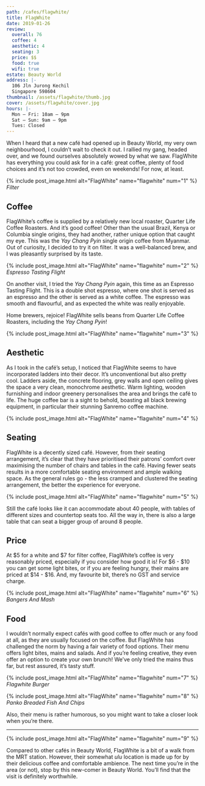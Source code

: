 ```yaml
---
path: /cafes/flagwhite/
title: FlagWhite
date: 2019-01-26
review:
  overall: 76
  coffee: 4
  aesthetic: 4
  seating: 3
  price: $$
  food: true
  wifi: true
estate: Beauty World
address: |-
  106 Jln Jurong Kechil
  Singapore 598604
thumbnail: /assets/flagwhite/thumb.jpg
cover: /assets/flagwhite/cover.jpg
hours: |-
  Mon – Fri: 10am – 9pm
  Sat – Sun: 9am – 9pm
  Tues: Closed
---
```


When I heard that a new café had opened up in Beauty World, my very own neighbourhood, I couldnʼt wait to check it out<!--more-->. I rallied my gang, headed over, and we found ourselves absolutely wowed by what we saw. FlagWhite has everything you could ask for in a café: great coffee, plenty of food choices and itʼs not too crowded, even on weekends! For now, at least.

{% include post_image.html
  alt="FlagWhite"
  name="flagwhite"
  num="1"
%}
_Filter_

## Coffee

FlagWhiteʼs coffee is supplied by a relatively new local roaster, Quarter Life Coffee Roasters. And itʼs good coffee! Other than the usual Brazil, Kenya or Columbia single origins, they had another, rather unique option that caught my eye. This was the _Yay Chang Pyin_ single origin coffee from Myanmar. Out of curiosity, I decided to try it on filter. It was a well-balanced brew, and I was pleasantly surprised by its taste.

{% include post_image.html
  alt="FlagWhite"
  name="flagwhite"
  num="2"
%}
_Espresso Tasting Flight_

On another visit, I tried the _Yay Chang Pyin_ again, this time as an Espresso Tasting Flight. This is a double shot espresso, where one shot is served as an espresso and the other is served as a white coffee. The espresso was smooth and flavourful, and as expected the white was really enjoyable.

Home brewers, rejoice! FlagWhite sells beans from Quarter Life Coffee Roasters, including the _Yay Chang Pyin_!

{% include post_image.html
  alt="FlagWhite"
  name="flagwhite"
  num="3"
%}

## Aesthetic

As I took in the caféʼs setup, I noticed that FlagWhite seems to have incorporated ladders into their decor. Itʼs unconventional but also pretty cool. Ladders aside, the concrete flooring, grey walls and open ceiling gives the space a very clean, monochrome aesthetic. Warm lighting, wooden furnishing and indoor greenery personalises the area and brings the café to life. The huge coffee bar is a sight to behold, boasting all black brewing equipment, in particular their stunning Sanremo coffee machine.

{% include post_image.html
  alt="FlagWhite"
  name="flagwhite"
  num="4"
%}

## Seating

FlagWhite is a decently sized café. However, from their seating arrangement, itʼs clear that they have prioritised their patronsʼ comfort over maximising the number of chairs and tables in the café. Having fewer seats results in a more comfortable seating environment and ample walking space. As the general rules go - the less cramped and clustered the seating arrangement, the better the experience for everyone.

{% include post_image.html
  alt="FlagWhite"
  name="flagwhite"
  num="5"
%}

Still the café looks like it can accommodate about 40 people, with tables of different sizes and countertop seats too. All the way in, there is also a large table that can seat a bigger group of around 8 people.

## Price

At $5 for a white and $7 for filter coffee, FlagWhiteʼs coffee is very reasonably priced, especially if you consider how good it is! For $6 - $10 you can get some light bites, or if you are feeling hungry, their mains are priced at $14 - $16. And, my favourite bit, thereʼs no GST and service charge.

{% include post_image.html
  alt="FlagWhite"
  name="flagwhite"
  num="6"
%}
_Bangers And Mash_

## Food

I wouldnʼt normally expect cafés with good coffee to offer much or any food at all, as they are usually focused on the coffee. But FlagWhite has challenged the norm by having a fair variety of food options. Their menu offers light bites, mains and salads. And if you’re feeling creative, they even offer an option to create your own brunch! Weʼve only tried the mains thus far, but rest assured, itʼs tasty stuff.

{% include post_image.html
  alt="FlagWhite"
  name="flagwhite"
  num="7"
%}
_Flagwhite Burger_

{% include post_image.html
  alt="FlagWhite"
  name="flagwhite"
  num="8"
%}
_Panko Breaded Fish And Chips_

Also, their menu is rather humorous, so you might want to take a closer look when youʼre there.

---

{% include post_image.html
  alt="FlagWhite"
  name="flagwhite"
  num="9"
%}

Compared to other cafés in Beauty World, FlagWhite is a bit of a walk from the MRT station. However, their somewhat _ulu_ location is made up for by their delicious coffee and comfortable ambience. The next time youʼre in the area (or not), stop by this new-comer in Beauty World. Youʼll find that the visit is definitely worthwhile.

